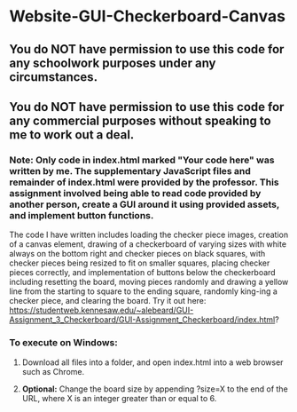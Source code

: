 # Website-GUI-Checkerboard-Canvas

## You do NOT have permission to use this code for any schoolwork purposes under any circumstances. 

## You do NOT have permission to use this code for any commercial purposes without speaking to me to work out a deal.

### Note: Only code in index.html marked "Your code here" was written by me. The supplementary JavaScript files and remainder of index.html were provided by the professor. This assignment involved being able to read code provided by another person, create a GUI around it using provided assets, and implement button functions.

The code I have written includes loading the checker piece images, creation of a canvas element, drawing of a checkerboard of varying sizes with white always on the bottom right and checker pieces on black squares, with checker pieces being resized to fit on smaller squares, placing checker pieces correctly, and implementation of buttons below the checkerboard including resetting the board, moving pieces randomly and drawing a yellow line from the starting to square to the ending square, randomly king-ing a checker piece, and clearing the board. Try it out here: https://studentweb.kennesaw.edu/~alebeard/GUI-Assignment_3_Checkerboard/GUI-Assignment_Checkerboard/index.html?

### To execute on Windows:

1) Download all files into a folder, and open index.html into a web browser such as Chrome.

2) **Optional:** Change the board size by appending ?size=X to the end of the URL, where X is an integer greater than or equal to 6.
